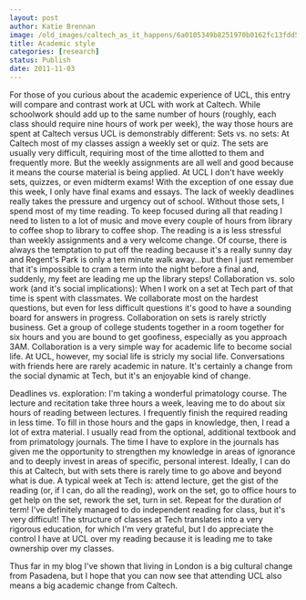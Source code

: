 ```yaml
---
layout: post
author: Katie Brennan
image: /old_images/caltech_as_it_happens/6a0105349b8251970b0162fc13fdd5970d.jpg
title: Academic style
categories: [research]
status: Publish
date: 2011-11-03
---
```



For those of you curious about the academic experience of UCL, this entry will compare and contrast work at UCL with work at Caltech. While schoolwork should add up to the same number of hours (roughly, each class should require nine hours of work per week), the way those hours are spent at Caltech versus UCL is demonstrably different:
Sets vs. no sets:
At Caltech most of my classes assign a weekly set or quiz. The sets are usually very difficult, requiring most of the time allotted to them and frequently more. But the weekly assignments are all well and good because it means the course material is being applied. At UCL I don't have weekly sets, quizzes, or even midterm exams! With the exception of one essay due this week, I only have final exams and essays. The lack of weekly deadlines really takes the pressure and urgency out of school. Without those sets, I spend most of my time reading. To keep focused during all that reading I need to listen to a lot of music and move every couple of hours from library to coffee shop to library to coffee shop. The reading is a is less stressful than weekly assignments and a very welcome change. Of course, there is always the temptation to put off the reading because it's a really sunny day and Regent's Park is only a ten minute walk away...but then I just remember that it's impossible to cram a term into the night before a final and, suddenly, my feet are leading me up the library steps!
Collaboration vs. solo work (and it's social implications):
When I work on a set at Tech part of that time is spent with classmates. We collaborate most on the hardest questions, but even for less difficult questions it's good to have a sounding board for answers in progress. Collaboration on sets is rarely strictly business. Get a group of college students together in a room together for six hours and you are bound to get goofiness, especially as you approach 3AM. Collaboration is a very simple way for academic life to become social life. At UCL, however, my social life is stricly my social life. Conversations with friends here are rarely academic in nature. It's certainly a change from the social dynamic at Tech, but it's an enjoyable kind of change.

Deadlines vs. exploration:
I'm taking a wonderful primatology course. The lecture and recitation take three hours a week, leaving me to do about six hours of reading between lectures. I frequently finish the required reading in less time. To fill in those hours and the gaps in knowledge, then, I read a lot of extra material. I usually read from the optional, additional textbook and from primatology journals. The time I have to explore in the journals has given me the opportunity to strengthen my knowledge in areas of ignorance and to deeply invest in areas of specific, personal interest. Ideally, I can do this at Caltech, but with sets there is rarely time to go above and beyond what is due. A typical week at Tech is: attend lecture, get the gist of the reading (or, if I can, do all the reading), work on the set, go to office hours to get help on the set, rework the set, turn in set. Repeat for the duration of term! I've definitely managed to do independent reading for class, but it's very difficult! The structure of classes at Tech translates into a very rigorous education, for which I'm very grateful, but I do appreciate the control I have at UCL over my reading because it is leading me to take ownership over my classes.

Thus far in my blog I've shown that living in London is a big cultural change from Pasadena, but I hope that you can now see that attending UCL also means a big academic change from Caltech.

